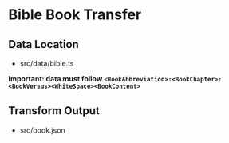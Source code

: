 # Bible Book Transfer

## Data Location
- src/data/bible.ts

**Important: data must follow `<BookAbbreviation>:<BookChapter>:<BookVersus><WhiteSpace><BookContent>`**

## Transform Output
- src/book.json